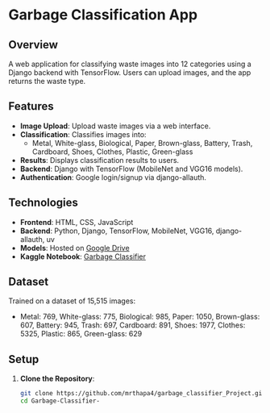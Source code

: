 # Garbage Classification App

## Overview
A web application for classifying waste images into 12 categories using a Django backend with TensorFlow. Users can upload images, and the app returns the waste type.

## Features
- **Image Upload**: Upload waste images via a web interface.
- **Classification**: Classifies images into:
  - Metal, White-glass, Biological, Paper, Brown-glass, Battery, Trash, Cardboard, Shoes, Clothes, Plastic, Green-glass
- **Results**: Displays classification results to users.
- **Backend**: Django with TensorFlow (MobileNet and VGG16 models).
- **Authentication**: Google login/signup via django-allauth.

## Technologies
- **Frontend**: HTML, CSS, JavaScript
- **Backend**: Python, Django, TensorFlow, MobileNet, VGG16, django-allauth, uv
- **Models**: Hosted on [Google Drive](https://drive.google.com/drive/folders/1GslR2Hw9k7YF1Y6zhIgcd0adAcmAM85A?usp=drive_link)
- **Kaggle Notebook**: [Garbage Classifier](https://www.kaggle.com/code/mrthapa4/gragbage-classifier/edit)

## Dataset
Trained on a dataset of 15,515 images:
- Metal: 769, White-glass: 775, Biological: 985, Paper: 1050, Brown-glass: 607, Battery: 945, Trash: 697, Cardboard: 891, Shoes: 1977, Clothes: 5325, Plastic: 865, Green-glass: 629

## Setup
1. **Clone the Repository**:
   ```bash
   git clone https://github.com/mrthapa4/garbage_classifier_Project.git
   cd Garbage-Classifier-
